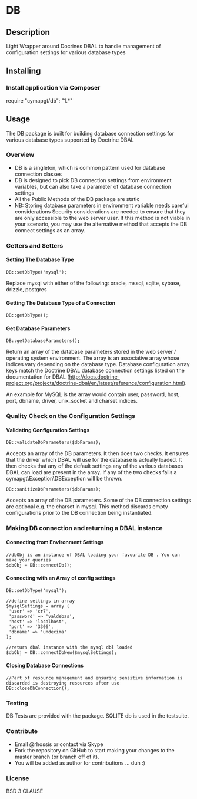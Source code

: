 # DB

## Description
Light Wrapper around Docrines DBAL to handle management of configuration settings for various database types

## Installing
### Install application via Composer

require "cymapgt/db": "1.*"

## Usage
The DB package is built for building database connection settings for various database types
supported by Doctrine DBAL

### Overview
* DB is a singleton, which is common pattern used for database connection classes
* DB is designed to pick DB connection settings from environment variables, but can also
take a parameter of database connection settings
* All the Public Methods of the DB package are static
* NB: Storing database parameters in environment variable needs careful considerations
Security considerations are needed to ensure that they are only accessible to the web server
user. If this method is not viable in your scenario, you may use the alternative method that
accepts the DB connect settings as an array.

### Getters and Setters

#### Setting The Database Type

    DB::setDbType('mysql');

Replace mysql with either of the following: oracle, mssql, sqlite, sybase, drizzle, postgres

#### Getting The Database Type of a Connection

    DB::getDbType();

#### Get Database Parameters

    DB::getDatabaseParameters();

Return an array of the database parameters stored in the web server / operating system
environment. The array is an associative array whose indices vary depending on the database
type. Database configuration array keys match the Doctrine DBAL database connection settings
listed on the documentation for DBAL (http://docs.doctrine-project.org/projects/doctrine-dbal/en/latest/reference/configuration.html).

An example for MySQL is the array would contain user, password, host, port, dbname, driver, unix_socket and charset indices.

### Quality Check on the Configuration Settings

#### Validating Configuration Settings

    DB::validateDbParameters($dbParams);

Accepts an array of the DB parameters. It then does two checks. It ensures that the driver which DBAL will use
for the database is actually loaded. It then checks that any of the default settings any of the various databases
DBAL can load are present in the array. If any of the two checks fails a cymapgt\Exception\DBException will be thrown.

    DB::sanitizeDbParameters($dbParams);

Accepts an array of the DB parameters. Some of the DB connection settings are optional e.g. the charset in mysql.
This method discards empty configurations prior to the DB connection being instantiated.

### Making DB connection and returning a DBAL instance

#### Connecting from Environment Settings

    //dbObj is an instance of DBAL loading your favourite DB . You can make your queries
    $dbObj = DB::connectDb();

#### Connecting with an Array of config settings

    DB::setDbType('mysql');

    //define settings in array
    $mysqlSettings = array (
     'user' => 'cr7',
     'password' => 'valdebas',
     'host' => 'localhost',
     'port' => '3306',
     'dbname' => 'undecima'
    );

    //return dbal instance with the mysql dbl loaded
    $dbObj = DB::connectDbNew($mysqlSettings);

#### Closing Database Connections

    //Part of resource management and ensuring sensitive information is discarded is destroying resources after use
    DB::closeDbConnection();


### Testing
DB Tests are provided with the package. SQLITE db is used in the testsuite.


### Contribute
* Email @rhossis or contact via Skype
* Fork the repository on GitHub to start making your changes to the master branch (or branch off of it).
* You will be added as author for contributions ... duh :)

### License
BSD 3 CLAUSE
